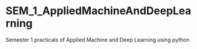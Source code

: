# SEM_1_AppliedMachineAndDeepLearning
Semester 1 practicals of Applied Machine and Deep Learning using python
